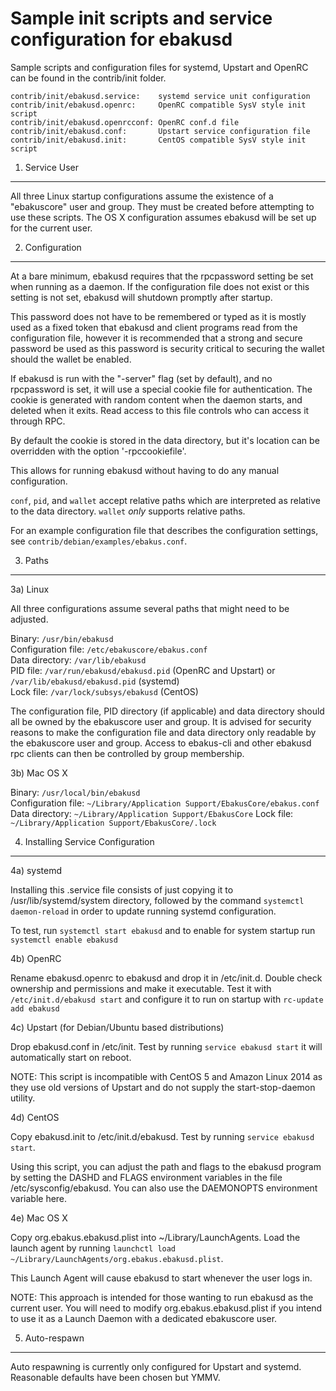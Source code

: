 Sample init scripts and service configuration for ebakusd
==========================================================

Sample scripts and configuration files for systemd, Upstart and OpenRC
can be found in the contrib/init folder.

    contrib/init/ebakusd.service:    systemd service unit configuration
    contrib/init/ebakusd.openrc:     OpenRC compatible SysV style init script
    contrib/init/ebakusd.openrcconf: OpenRC conf.d file
    contrib/init/ebakusd.conf:       Upstart service configuration file
    contrib/init/ebakusd.init:       CentOS compatible SysV style init script

1. Service User
---------------------------------

All three Linux startup configurations assume the existence of a "ebakuscore" user
and group.  They must be created before attempting to use these scripts.
The OS X configuration assumes ebakusd will be set up for the current user.

2. Configuration
---------------------------------

At a bare minimum, ebakusd requires that the rpcpassword setting be set
when running as a daemon.  If the configuration file does not exist or this
setting is not set, ebakusd will shutdown promptly after startup.

This password does not have to be remembered or typed as it is mostly used
as a fixed token that ebakusd and client programs read from the configuration
file, however it is recommended that a strong and secure password be used
as this password is security critical to securing the wallet should the
wallet be enabled.

If ebakusd is run with the "-server" flag (set by default), and no rpcpassword is set,
it will use a special cookie file for authentication. The cookie is generated with random
content when the daemon starts, and deleted when it exits. Read access to this file
controls who can access it through RPC.

By default the cookie is stored in the data directory, but it's location can be overridden
with the option '-rpccookiefile'.

This allows for running ebakusd without having to do any manual configuration.

`conf`, `pid`, and `wallet` accept relative paths which are interpreted as
relative to the data directory. `wallet` *only* supports relative paths.

For an example configuration file that describes the configuration settings,
see `contrib/debian/examples/ebakus.conf`.

3. Paths
---------------------------------

3a) Linux

All three configurations assume several paths that might need to be adjusted.

Binary:              `/usr/bin/ebakusd`  
Configuration file:  `/etc/ebakuscore/ebakus.conf`  
Data directory:      `/var/lib/ebakusd`  
PID file:            `/var/run/ebakusd/ebakusd.pid` (OpenRC and Upstart) or `/var/lib/ebakusd/ebakusd.pid` (systemd)  
Lock file:           `/var/lock/subsys/ebakusd` (CentOS)  

The configuration file, PID directory (if applicable) and data directory
should all be owned by the ebakuscore user and group.  It is advised for security
reasons to make the configuration file and data directory only readable by the
ebakuscore user and group.  Access to ebakus-cli and other ebakusd rpc clients
can then be controlled by group membership.

3b) Mac OS X

Binary:              `/usr/local/bin/ebakusd`  
Configuration file:  `~/Library/Application Support/EbakusCore/ebakus.conf`  
Data directory:      `~/Library/Application Support/EbakusCore`
Lock file:           `~/Library/Application Support/EbakusCore/.lock`

4. Installing Service Configuration
-----------------------------------

4a) systemd

Installing this .service file consists of just copying it to
/usr/lib/systemd/system directory, followed by the command
`systemctl daemon-reload` in order to update running systemd configuration.

To test, run `systemctl start ebakusd` and to enable for system startup run
`systemctl enable ebakusd`

4b) OpenRC

Rename ebakusd.openrc to ebakusd and drop it in /etc/init.d.  Double
check ownership and permissions and make it executable.  Test it with
`/etc/init.d/ebakusd start` and configure it to run on startup with
`rc-update add ebakusd`

4c) Upstart (for Debian/Ubuntu based distributions)

Drop ebakusd.conf in /etc/init.  Test by running `service ebakusd start`
it will automatically start on reboot.

NOTE: This script is incompatible with CentOS 5 and Amazon Linux 2014 as they
use old versions of Upstart and do not supply the start-stop-daemon utility.

4d) CentOS

Copy ebakusd.init to /etc/init.d/ebakusd. Test by running `service ebakusd start`.

Using this script, you can adjust the path and flags to the ebakusd program by
setting the DASHD and FLAGS environment variables in the file
/etc/sysconfig/ebakusd. You can also use the DAEMONOPTS environment variable here.

4e) Mac OS X

Copy org.ebakus.ebakusd.plist into ~/Library/LaunchAgents. Load the launch agent by
running `launchctl load ~/Library/LaunchAgents/org.ebakus.ebakusd.plist`.

This Launch Agent will cause ebakusd to start whenever the user logs in.

NOTE: This approach is intended for those wanting to run ebakusd as the current user.
You will need to modify org.ebakus.ebakusd.plist if you intend to use it as a
Launch Daemon with a dedicated ebakuscore user.

5. Auto-respawn
-----------------------------------

Auto respawning is currently only configured for Upstart and systemd.
Reasonable defaults have been chosen but YMMV.
